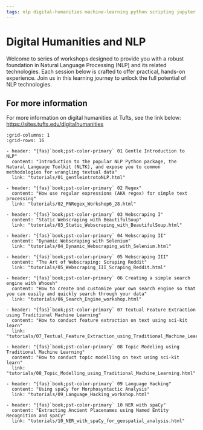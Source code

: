 ```yaml
---
tags: nlp digital-humanities machine-learning python scripting jupyter
---
```

# Digital Humanities and NLP

Welcome to series of workshops designed to provide you with a robust foundation in Natural Language Processing (NLP) and its related technologies. Each session below is crafted to offer practical, hands-on experience. Join us in this learning journey to unlock the full potential of NLP technologies. 

## For more information
For more information on digital humanities at Tufts, see the link below:
https://sites.tufts.edu/digitalhumanities


```{gallery-grid}
:grid-columns: 1
:grid-rows: 16

- header: "{fas}`book;pst-color-primary` 01 Gentle Introduction to NLP"
  content: "Introduction to the popular NLP Python package, the Natural Language Toolkit (NLTK), and expose you to common methodologies for wrangling textual data"
  link: "tutorials/01_gentleintrotoNLP.html"

- header: "{fas}`book;pst-color-primary` 02 Regex"
  content: "How use regular expressions (AKA regex) for simple text processing"
  link: "tutorials/02_PNRegex_Workshop6_28.html"

- header: "{fas}`book;pst-color-primary` 03 Webscraping I"
  content: "Static Webscraping with BeautifulSoup"
  link: "tutorials/03_Static_Webscraping_with_BeautifulSoup.html"

- header: "{fas}`book;pst-color-primary` 04 Webscraping II"
  content: "Dynamic Webscraping with Selenium"
  link: "tutorials/04_Dynamic_Webscraping_with_Selenium.html"

- header: "{fas}`book;pst-color-primary` 05 Webscraping III"
  content: "The Art of Webscraping: Scraping Reddit"
  link: "tutorials/05_Webscraping_III_Scraping_Reddit.html" 

- header: "{fas}`book;pst-color-primary` 06 Creating a simple search engine with Whoosh"
  content: "How to create and customize your own search engine so that you can easily and quickly search through your data"
  link: "tutorials/06_Search_Engine_workshop.html"

- header: "{fas}`book;pst-color-primary` 07 Textual Feature Extraction using Traditional Machine Learning"
  content: "How to conduct feature extraction on text using sci-kit learn"
  link: "tutorials/07_Textual_Feature_Extraction_using_Traditional_Machine_Learning.html"

- header: "{fas}`book;pst-color-primary` 08 Topic Modeling using Traditional Machine Learning"
  content: "How to conduct topic modelling on text using sci-kit learn"
  link: "tutorials/08_Topic_Modelling_using_Traditional_Machine_Learning.html"

- header: "{fas}`book;pst-color-primary` 09 Language Hacking"
  content: "Using spaCy for Morphosyntactic Analysis"
  link: "tutorials/09_Language_Hacking_workshop.html"

- header: "{fas}`book;pst-color-primary` 10 NER with spaCy"
  content: "Extracting Ancient Placenames using Named Entity Recognition and spaCy"
  link: "tutorials/10_NER_with_spaCy_for_geospatial_analysis.html"

```



